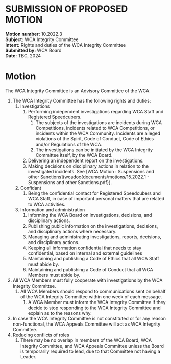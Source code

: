 # SUBMISSION OF PROPOSED MOTION

**Motion number:** 10.2022.3  
**Subject:** WCA Integrity Committee  
**Intent:** Rights and duties of the WCA Integrity Committee  
**Submitted by:** WCA Board  
**Date:** TBC, 2024  

# Motion

The WCA Integrity Committee is an Advisory Committee of the WCA.

1. The WCA Integrity Committee has the following rights and duties:
   1. Investigations
      1. Performing independent investigations regarding WCA Staff and Registered Speedcubers.
         1. The subjects of the investigations are incidents during WCA Competitions, incidents related to WCA Competitions, or incidents within the WCA Community. Incidents are alleged violations of the Spirit, Code of Conduct, Code of Ethics and/or Regulations of the WCA.
         2. The investigations can be initiated by the WCA Integrity Committee itself, by the WCA Board.
      2. Delivering an independent report on the investigations.
      3. Making decisions on disciplinary actions in relation to the investigated incidents. See [WCA Motion : Suspensions and other Sanctions](wcadoc{documents/motions/15.2022.1 - Suspensions and other Sanctions.pdf}).
   2. Confidant
      1. Being the confidential contact for Registered Speedcubers and WCA Staff, in case of important personal matters that are related to WCA activities.
   3. Information and administration
      1. Informing the WCA Board on investigations, decisions, and disciplinary actions.
      2. Publishing public information on the investigations, decisions, and disciplinary actions where necessary.
      3. Managing and administrating investigations, reports, decisions, and disciplinary actions.
      4. Keeping all information confidential that needs to stay confidential, based on internal and external guidelines
      5. Maintaining and publishing a Code of Ethics that all WCA Staff must abide by.
      6. Maintaining and publishing a Code of Conduct that all WCA Members must abide by.
3. All WCA Members must fully cooperate with investigations by the WCA Integrity Committee.
   1. All WCA Members should respond to communications sent on behalf of the WCA Integrity Committee within one week of each message.
      1. A WCA Member must inform the WCA Integrity Committee if they decide to stop responding to the WCA Integrity Committee and explain as to the reasons why.
5. In case the WCA Integrity Committee is not constituted or for any reason non-functional, the WCA Appeals Committee will act as WCA Integrity Committee.
6. Reducing conflicts of roles
   1. There may be no overlap in members of the WCA Board, WCA Integrity Committee, and WCA Appeals Committee unless the Board is temporarily required to lead, due to that Committee not having a Leader.
